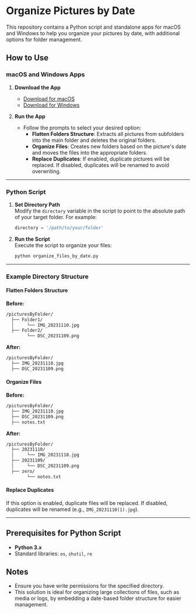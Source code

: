# Organize Pictures by Date

This repository contains a Python script and standalone apps for macOS and Windows to help you organize your pictures by date, with additional options for folder management.

## How to Use

### macOS and Windows Apps

1. **Download the App**  
   - [Download for macOS](https://github.com/user-attachments/files/17757203/PicOrganizer.zip)  
   - [Download for Windows](https://github.com/user-attachments/files/17794798/PicOrganizerWin.zip)

2. **Run the App**  
   - Follow the prompts to select your desired option:
     - **Flatten Folders Structure**: Extracts all pictures from subfolders into the main folder and deletes the original folders.
     - **Organize Files**: Creates new folders based on the picture's date and moves the files into the appropriate folders.
     - **Replace Duplicates**: If enabled, duplicate pictures will be replaced. If disabled, duplicates will be renamed to avoid overwriting.
   
---

### Python Script

1. **Set Directory Path**  
   Modify the `directory` variable in the script to point to the absolute path of your target folder. For example:  
   ```python
   directory = '/path/to/your/folder'
   ```

2. **Run the Script**  
   Execute the script to organize your files:  
   ```bash
   python organize_files_by_date.py
   ```

---

### Example Directory Structure

#### Flatten Folders Structure  
**Before:**  
```bash
/picturesByFolder/
  ├── Folder1/
  │     └── IMG_20231110.jpg
  ├── Folder2/
        └── DSC_20231109.png
```  
**After:**  
```bash
/picturesByFolder/
  ├── IMG_20231110.jpg
  ├── DSC_20231109.png
```

#### Organize Files  
**Before:**  
```bash
/picturesByFolder/
  ├── IMG_20231110.jpg
  ├── DSC_20231109.png
  ├── notes.txt
```  
**After:**  
```bash
/picturesByFolder/
  ├── 20231110/
  │     └── IMG_20231110.jpg
  ├── 20231109/
  │     └── DSC_20231109.png
  ├── zero/
        └── notes.txt
```

#### Replace Duplicates  
If this option is enabled, duplicate files will be replaced. If disabled, duplicates will be renamed (e.g., `IMG_20231110(1).jpg`).

---

## Prerequisites for Python Script

- **Python 3.x**  
- Standard libraries: `os`, `shutil`, `re`

## Notes

- Ensure you have write permissions for the specified directory.  
- This solution is ideal for organizing large collections of files, such as media or logs, by embedding a date-based folder structure for easier management.
